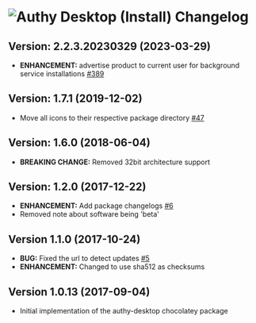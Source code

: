 # ![Authy Desktop (Install) Changelog](<https://img.shields.io/badge/Authy%20Desktop%20(Install)-Package%20Changelog-blue.svg?style=for-the-badge>)

## Version: 2.2.3.20230329 (2023-03-29)

- **ENHANCEMENT:** advertise product to current user for background service installations [#389](https://github.com/AdmiringWorm/chocolatey-packages/pull/389)

## Version: 1.7.1 (2019-12-02)

- Move all icons to their respective package directory [#47](https://github.com/AdmiringWorm/chocolatey-packages/issues/47)

## Version: 1.6.0 (2018-06-04)

- **BREAKING CHANGE:** Removed 32bit architecture support

## Version: 1.2.0 (2017-12-22)

- **ENHANCEMENT:** Add package changelogs [#6](https://github.com/AdmiringWorm/chocolatey-packages/issues/6)
- Removed note about software being 'beta'

## Version 1.1.0 (2017-10-24)

- **BUG:** Fixed the url to detect updates [#5](https://github.com/AdmiringWorm/chocolatey-packages/issues/5)
- **ENHANCEMENT:** Changed to use sha512 as checksums

## Version 1.0.13 (2017-09-04)

- Initial implementation of the authy-desktop chocolatey package
